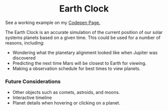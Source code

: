 <h1 style="text-align: center;">Earth Clock</h1>
<p>See a working example on my <a href="http://codepen.io/bartuc/pen/botAa" target="_blank">Codepen Page.</a></p>

<p>The Earth Clock is an accurate simulation of the current position of our
solar systems planets based on a given time. This could be used for a number
of reasons, including:</p>
<ul>
  <li>Wondering what the planetary alignment looked like when Jupiter was discovered</li>
  <li>Predicting the next time Mars will be closest to Earth for viewing.</li>
  <li>Making a observation schedule for best times to view planets.</li>
</ul>
<h3>Future Considerations</h3>
<ul>
  <li>Other objects such as comets, astroids, and moons.</li>
  <li>Interactive timeline</li>
  <li>Planet details when hovering or clicking on a planet.</li>
</ul>
